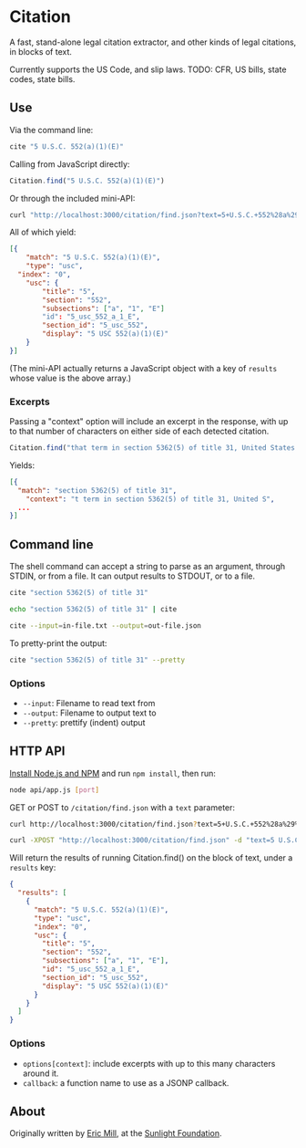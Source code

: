 # Citation

A fast, stand-alone legal citation extractor, and other kinds of legal citations, in blocks of text.

Currently supports the US Code, and slip laws. TODO: CFR, US bills, state codes, state bills.


## Use

Via the command line:

```bash
cite "5 U.S.C. 552(a)(1)(E)"
```

Calling from JavaScript directly:

```javascript
Citation.find("5 U.S.C. 552(a)(1)(E)")
```

Or through the included mini-API:

```bash
curl "http://localhost:3000/citation/find.json?text=5+U.S.C.+552%28a%29%281%29%28E%29"
```

All of which yield:

```json
[{
	"match": "5 U.S.C. 552(a)(1)(E)",
	"type": "usc",
  "index": "0",
	"usc": {
		"title": "5",
		"section": "552",
		"subsections": ["a", "1", "E"]
		"id": "5_usc_552_a_1_E",
		"section_id": "5_usc_552",
		"display": "5 USC 552(a)(1)(E)"
	}
}]
```

(The mini-API actually returns a JavaScript object with a key of `results` whose value is the above array.)

### Excerpts

Passing a "context" option will include an excerpt in the response, with up to that number of characters on either side of each detected citation.

```javascript
Citation.find("that term in section 5362(5) of title 31, United States Code.", {context: 10})
```

Yields:

```json
[{
  "match": "section 5362(5) of title 31",
	"context": "t term in section 5362(5) of title 31, United S",
  ...
}]
```


## Command line

The shell command can accept a string to parse as an argument, through STDIN, or from a file. It can output results to STDOUT, or to a file.

```bash
cite "section 5362(5) of title 31"

echo "section 5362(5) of title 31" | cite

cite --input=in-file.txt --output=out-file.json
```

To pretty-print the output:

```bash
cite "section 5362(5) of title 31" --pretty
```

### Options

* `--input`: Filename to read text from
* `--output`: Filename to output text to
* `--pretty`: prettify (indent) output

## HTTP API

[Install Node.js and NPM](http://nodejs.org/#download) and run `npm install`, then run:

```bash
node api/app.js [port]
```

GET or POST to `/citation/find.json` with a `text` parameter:

```bash    
curl http://localhost:3000/citation/find.json?text=5+U.S.C.+552%28a%29%281%29%28E%29

curl -XPOST "http://localhost:3000/citation/find.json" -d "text=5 U.S.C. 552(a)(1)(E)"
```

Will return the results of running Citation.find() on the block of text, under a `results` key:

```json
{
  "results": [
    {
      "match": "5 U.S.C. 552(a)(1)(E)",
      "type": "usc",
      "index": "0",
      "usc": {
        "title": "5",
        "section": "552",
        "subsections": ["a", "1", "E"],
        "id": "5_usc_552_a_1_E",
        "section_id": "5_usc_552",
        "display": "5 USC 552(a)(1)(E)"
      }
    }
  ]
}
```

### Options

* `options[context]`: include excerpts with up to this many characters around it.
* `callback`: a function name to use as a JSONP callback.


## About

Originally written by [Eric Mill](http://twitter.com/konklone), at the [Sunlight Foundation](http://sunlightfoundation.com).